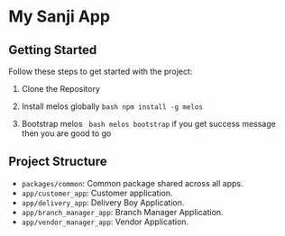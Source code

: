 # My Sanji App


## Getting Started

Follow these steps to get started with the project:

1. Clone the Repository

2. Install melos globally
``` bash npm install -g melos ```

3. Bootstrap melos
``` bash melos bootstrap```
if you get success message then you are good to go

## Project Structure

- `packages/common`: Common package shared across all apps.
- `app/customer_app`: Customer application.
- `app/delivery_app`: Delivery Boy Application.
- `app/branch_manager_app`: Branch Manager Application.
- `app/vendor_manager_app`: Vendor Application.

